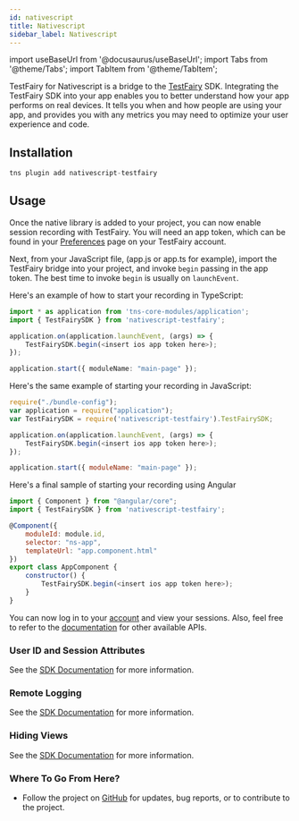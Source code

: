 ```yaml
---
id: nativescript
title: Nativescript
sidebar_label: Nativescript
---
```


import useBaseUrl from '@docusaurus/useBaseUrl';
import Tabs from '@theme/Tabs';
import TabItem from '@theme/TabItem';

TestFairy for Nativescript is a bridge to the [TestFairy](https://www.testfairy.com) SDK. Integrating the TestFairy SDK into your app enables you to better understand how your app performs on real devices. It tells you when and how people are using your app, and provides you with any metrics you may need to optimize your user experience and code.

## Installation

```js
tns plugin add nativescript-testfairy
```

## Usage

Once the native library is added to your project, you can now enable session recording with TestFairy. You will need an app token, which can be found in your [Preferences](http://app.testfairy.com/settings/) page on your TestFairy account.

Next, from your JavaScript file, (app.js or app.ts for example), import the TestFairy bridge into your project, and invoke `begin` passing in the app token. The best time to invoke `begin` is usually on `launchEvent`.

Here's an example of how to start your recording in TypeScript:

```typescript
import * as application from 'tns-core-modules/application';
import { TestFairySDK } from 'nativescript-testfairy';

application.on(application.launchEvent, (args) => {
    TestFairySDK.begin(<insert ios app token here>);
});

application.start({ moduleName: "main-page" });
```

Here's the same example of starting your recording in JavaScript:

```js
require("./bundle-config");
var application = require("application");
var TestFairySDK = require('nativescript-testfairy').TestFairySDK;

application.on(application.launchEvent, (args) => {
    TestFairySDK.begin(<insert ios app token here>);
});

application.start({ moduleName: "main-page" });
```

Here's a final sample of starting your recording using Angular

```js
import { Component } from "@angular/core";
import { TestFairySDK } from 'nativescript-testfairy';

@Component({
    moduleId: module.id,
    selector: "ns-app",
    templateUrl: "app.component.html"
})
export class AppComponent {
	constructor() {
		TestFairySDK.begin(<insert ios app token here>);
	}
}
```

You can now log in to your [account](http://app.testfairy.com) and view your sessions. Also, feel free to refer to the [documentation](https://github.com/testfairy/react-native-testfairy/blob/master/index.js) for other available APIs.

### User ID and Session Attributes

See the [SDK Documentation](/test-fairy/sdk/identifying-users#nativescript) for more information.

### Remote Logging

See the [SDK Documentation](/test-fairy/sdk/remote-logging#nativescript) for more information.

### Hiding Views

See the [SDK Documentation](/test-fairy/sdk/identifying-users#nativescript) for more information.

### Where To Go From Here?

- Follow the project on [GitHub](https://github.com/testfairy/nativescript-testfairy) for updates, bug reports, or to contribute to the project.
